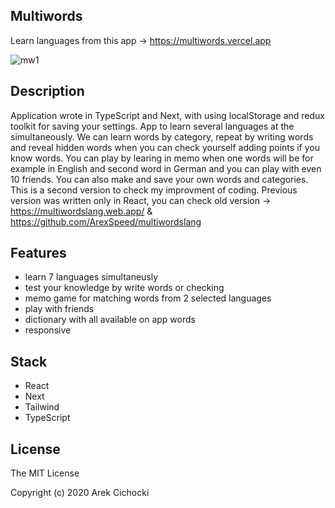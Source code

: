 ## Multiwords

Learn languages from this app -> https://multiwords.vercel.app

![mw1](https://user-images.githubusercontent.com/62649296/129628071-75449205-ec84-4a82-9ae0-04ef0e6ecb71.png)

## Description

Application wrote in TypeScript and Next, with using localStorage and redux toolkit for saving your settings. App to learn several languages at the simultaneously. We can learn words by category, repeat by writing words and reveal hidden words when you can check yourself adding points if you know words. You can play by learing in memo when one words will be for example in English and second word in German and you can play with even 10 friends. You can also make and save your own words and categories.
This is a second version to check my improvment of coding. Previous version was written only in React, you can check old version -> https://multiwordslang.web.app/ & https://github.com/ArexSpeed/multiwordslang

## Features


- learn 7 languages simultaneusly
- test your knowledge by write words or checking
- memo game for matching words from 2 selected languages
- play with friends
- dictionary with all available on app words
- responsive

## Stack
- React
- Next
- Tailwind
- TypeScript

## License

The MIT License

Copyright (c) 2020 Arek Cichocki
